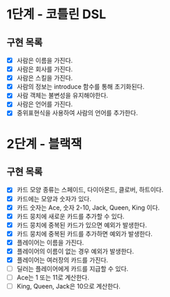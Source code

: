 # 1단계 - 코틀린 DSL

## 구현 목록

- [x] 사람은 이름을 가진다.
- [x] 사람은 회사를 가진다.
- [x] 사람은 스킬을 가진다.
- [x] 사람의 정보는 introduce 함수를 통해 초기화된다.
- [x] 사람 객체는 불변성을 유지해야한다.
- [x] 사람은 언어를 가진다.
- [x] 중위표현식을 사용하여 사람의 언어를 추가한다.

# 2단계 - 블랙잭

## 구현 목록

- [x] 카드 모양 종류는 스페이드, 다이아몬드, 클로버, 하트이다.
- [x] 카드에는 모양과 숫자가 있다.
- [x] 카드 숫자는 Ace, 숫자 2-10, Jack, Queen, King 이다.
- [x] 카드 뭉치에 새로운 카드를 추가할 수 있다.
- [x] 카드 뭉치에 중복된 카드가 있으면 예외가 발생한다.
- [x] 카드 뭉치에 중복된 카드를 추가하면 예외가 발생한다.
- [x] 플레이어는 이름을 가진다.
- [x] 플레이어의 이름이 없는 경우 예외가 발생한다.
- [x] 플레이어는 여러장의 카드를 가진다.
- [ ] 딜러는 플레이어에게 카드를 지급할 수 있다.
- [ ] Ace는 1 또는 11로 계산한다.
- [ ] King, Queen, Jack은 10으로 계산한다.
